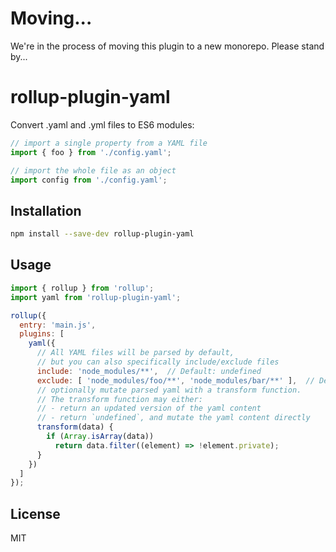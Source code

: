 # Moving...

We're in the process of moving this plugin to a new monorepo. Please stand by...

# rollup-plugin-yaml

Convert .yaml and .yml files to ES6 modules:

```js
// import a single property from a YAML file
import { foo } from './config.yaml';

// import the whole file as an object
import config from './config.yaml';
```


## Installation

```bash
npm install --save-dev rollup-plugin-yaml
```


## Usage

```js
import { rollup } from 'rollup';
import yaml from 'rollup-plugin-yaml';

rollup({
  entry: 'main.js',
  plugins: [
    yaml({
      // All YAML files will be parsed by default,
      // but you can also specifically include/exclude files
      include: 'node_modules/**',  // Default: undefined
      exclude: [ 'node_modules/foo/**', 'node_modules/bar/**' ],  // Default: undefined
      // optionally mutate parsed yaml with a transform function.
      // The transform function may either:
      // - return an updated version of the yaml content
      // - return `undefined`, and mutate the yaml content directly
      transform(data) {
        if (Array.isArray(data))
          return data.filter((element) => !element.private);
      }
    })
  ]
});
```


## License

MIT
